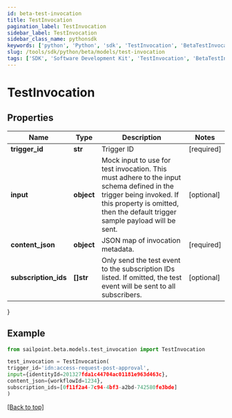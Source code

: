 ```yaml
---
id: beta-test-invocation
title: TestInvocation
pagination_label: TestInvocation
sidebar_label: TestInvocation
sidebar_class_name: pythonsdk
keywords: ['python', 'Python', 'sdk', 'TestInvocation', 'BetaTestInvocation'] 
slug: /tools/sdk/python/beta/models/test-invocation
tags: ['SDK', 'Software Development Kit', 'TestInvocation', 'BetaTestInvocation']
---
```


# TestInvocation


## Properties

Name | Type | Description | Notes
------------ | ------------- | ------------- | -------------
**trigger_id** | **str** | Trigger ID | [required]
**input** | **object** | Mock input to use for test invocation.  This must adhere to the input schema defined in the trigger being invoked.  If this property is omitted, then the default trigger sample payload will be sent. | [optional] 
**content_json** | **object** | JSON map of invocation metadata. | [required]
**subscription_ids** | **[]str** | Only send the test event to the subscription IDs listed.  If omitted, the test event will be sent to all subscribers. | [optional] 
}

## Example

```python
from sailpoint.beta.models.test_invocation import TestInvocation

test_invocation = TestInvocation(
trigger_id='idn:access-request-post-approval',
input={identityId=201327fda1c44704ac01181e963d463c},
content_json={workflowId=1234},
subscription_ids=[0f11f2a4-7c94-4bf3-a2bd-742580fe3bde]
)

```
[[Back to top]](#) 

